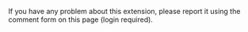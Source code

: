 If you have any problem about this extension, please report it using the comment form on this page (login required).